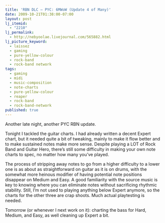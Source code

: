 ```yaml
---
title: 'RBN DLC – PYC: 6MWoW (Update 4 of Many)'
date: 2009-10-21T01:38:00-07:00
layout: post
lj_itemid:
  - "2210"
lj_permalink:
  - http://nebyoolae.livejournal.com/565882.html
lj_picture_keyword:
  - laissez
  - gaming
  - pure-yellow-colour
  - rock-band
  - rock-band network
tags:
  - gaming
  - midi
  - music-composition
  - note-charts
  - pure-yellow-colour
  - reaper
  - rock-band
  - rock-band-network
published: true
---
```

Another late night, another PYC RBN update.

Tonight I tackled the guitar charts. I had already written a decent Expert chart, but it needed quite a bit of tweaking, mainly to make it flow better and to make sustained notes make more sense. Despite playing a LOT of Rock Band and Guitar Hero, there&#8217;s still some difficulty in making your own note charts to spec, no matter how many you&#8217;ve played.

<!--more-->

The process of stripping away notes to go from a higher difficulty to a lower one is as about as straightforward on guitar as it is on drums, with the somewhat more heinous modifier of having potential note positions disappear on Medium and Easy. A good familiarity with the source music is key to knowing where you can eliminate notes without sacrificing rhythmic stability. Still, I&#8217;m not used to playing anything below Expert anymore, so the charts for the other three are crap shoots. Much actual playtesting is needed.

Tomorrow (or whenever I next work on it): charting the bass for Hard, Medium, and Easy, as well cleaning up Expert a bit.
